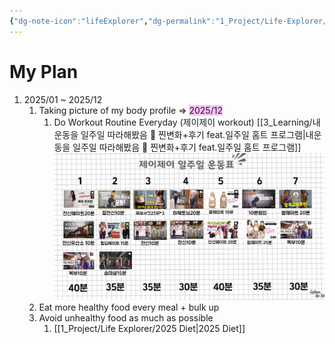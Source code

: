 ```yaml
---
{"dg-note-icon":"lifeExplorer","dg-permalink":"1_Project/Life-Explorer/Workout","created-date":"2025-01-05 7:24:34 am","date":"2025-01-05","type":"plan","tags":["life","plan"],"aliases":null,"category":"Health","dg-publish":true,"permalink":"/1_Project/Life-Explorer/Workout/","dgPassFrontmatter":true,"noteIcon":"lifeExplorer"}
---
```


# **My Plan**
1. 2025/01 ~ 2025/12 
	1. Taking picture of my body profile => <span style="background:#fdbfff">2025/12</span>
		1. Do Workout Routine Everyday (제이제이 workout) [[3_Learning/내운동을 일주일 따라해봤음 🙌 찐변화+후기 feat.일주일 홈트 프로그램\|내운동을 일주일 따라해봤음 🙌 찐변화+후기 feat.일주일 홈트 프로그램]] ![Utilities/Images/Pasted image 20250105145403.jpeg](/img/user/Utilities/Images/Pasted%20image%2020250105145403.jpeg) 
	2. Eat more healthy food every meal + bulk up 
	3. Avoid unhealthy food as much as possible 
		1. [[1_Project/Life Explorer/2025 Diet\|2025 Diet]]